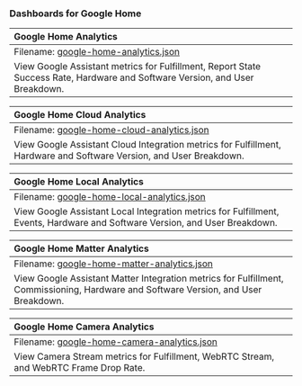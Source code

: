 ### Dashboards for Google Home

|Google Home Analytics|
|:------------------|
|Filename: [google-home-analytics.json](google-home-analytics.json)|
|View Google Assistant metrics for Fulfillment, Report State Success Rate, Hardware and Software Version, and User Breakdown.|

|Google Home Cloud Analytics|
|:------------------|
|Filename: [google-home-cloud-analytics.json](google-home-cloud-analytics.json)|
|View Google Assistant Cloud Integration metrics for Fulfillment, Hardware and Software Version, and User Breakdown.|

|Google Home Local Analytics|
|:------------------|
|Filename: [google-home-local-analytics.json](google-home-local-analytics.json)|
|View Google Assistant Local Integration metrics for Fulfillment, Events, Hardware and Software Version, and User Breakdown.|

|Google Home Matter Analytics|
|:------------------|
|Filename: [google-home-matter-analytics.json](google-home-matter-analytics.json)|
|View Google Assistant Matter Integration metrics for Fulfillment, Commissioning, Hardware and Software Version, and User Breakdown.|

|Google Home Camera Analytics|
|:------------------|
|Filename: [google-home-camera-analytics.json](google-home-camera-analytics.json)|
|View Camera Stream metrics for Fulfillment, WebRTC Stream, and WebRTC Frame Drop Rate.|
